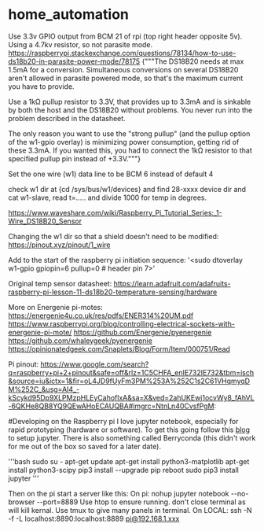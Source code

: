 # home_automation

Use 3.3v GPIO output from BCM 21 of rpi (top right header opposite 5v). Using a 4.7kv resistor, so not parasite mode. https://raspberrypi.stackexchange.com/questions/78134/how-to-use-ds18b20-in-parasite-power-mode/78175 {"""The DS18B20 needs at max 1.5mA for a conversion. Simultaneous conversions on several DS18B20 aren't allowed in parasite powered mode, so that's the maximum current you have to provide.

Use a 1kΩ pullup resistor to 3.3V, that provides up to 3.3mA and is sinkable by both the host and the DS18B20 without problems. You never run into the problem described in the datasheet.

The only reason you want to use the "strong pullup" (and the pullup option of the w1-gpio overlay) is minimizing power consumption, getting rid of these 3.3mA. If you wanted this, you had to connect the 1kΩ resistor to that specified pullup pin instead of +3.3V."""}

Set the one wire (w1) data line to be BCM 6 instead of default 4

check w1 dir at {cd /sys/bus/w1/devices} and find 28-xxxx device dir and cat w1-slave, read t=..... and divide 1000 for temp in degrees.

https://www.waveshare.com/wiki/Raspberry_Pi_Tutorial_Series:_1-Wire_DS18B20_Sensor

Changing the w1 dir so that a shield doesn't need to be modified:
https://pinout.xyz/pinout/1_wire


Add to the start of the raspberry pi initiation sequence:
'<sudo dtoverlay w1-gpio gpiopin=6 pullup=0  # header pin 7>'


Original temp sensor datasheet: https://learn.adafruit.com/adafruits-raspberry-pi-lesson-11-ds18b20-temperature-sensing/hardware


More on Energenie pi-motes: 
https://energenie4u.co.uk/res/pdfs/ENER314%20UM.pdf
https://www.raspberrypi.org/blog/controlling-electrical-sockets-with-energenie-pi-mote/
https://github.com/Energenie/pyenergenie
https://github.com/whaleygeek/pyenergenie
https://opinionatedgeek.com/Snaplets/Blog/Form/Item/000751/Read


Pi pinout: https://www.google.com/search?q=raspberry+pi+2+pinout&safe=off&rlz=1C5CHFA_enIE732IE732&tbm=isch&source=iu&ictx=1&fir=oL4JD9fUyFm3PM%253A%252C1s2C61VHqmyqDM%252C_&usg=AI4_-kScykd95Dp9XLPMzpHLEyCahoflxA&sa=X&ved=2ahUKEwj1ocvWy8_fAhVL-6QKHe8QB8YQ9QEwAHoECAUQBA#imgrc=NtnLn40CvsfPgM:

#Developing on the Raspberry pi
I love jupyter notebook, especially for rapid prototyping (hardware or software). To get this going follow this [blog](https://www.instructables.com/id/Jupyter-Notebook-on-Raspberry-Pi/) to setup jupyter. There is also something called Berryconda (this didn't work for me out of the box so saved for a later date).

'''bash
sudo su -
apt-get update
apt-get install python3-matplotlib
apt-get install python3-scipy
pip3 install --upgrade pip
reboot
sudo pip3 install jupyter
'''

Then on the pi start a server like this:
On pi: nohup jupyter notebook --no-browser --port=8889
Use htop to ensure running. don't close terminal as will kill kernal. Use tmux to give many panels in terminal. 
On LOCAL: ssh -N -f -L localhost:8890:localhost:8889 pi@192.168.1.xxx



